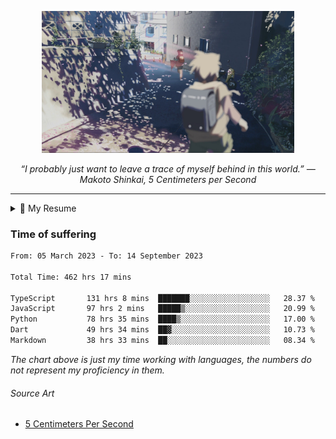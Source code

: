 <p align="center"><img src="asset/header.jpg" width="80%"/></p>
<p align="center"><i>“I probably just want to leave a trace of myself behind in this world.” ― Makoto Shinkai, 5 Centimeters per Second</i></p>

---

<details>
  <summary>📃 My Resume</summary>

### Education

- 📖 **Computer Science**\
📆 10/2021 - present\
📍 **Thang Long University** - Hoang Mai, Hanoi, Vietnam

### Experience

<img align="right" src="https://img.shields.io/badge/Next.js-black?style=flat&logo=next.js&logoColor=white"/>
<img align="right" src="https://img.shields.io/badge/Ant_Design-ant?style=flat&logo=antdesign&logoColor=white&color=%230170FE"/>
<img align="right" src="https://img.shields.io/badge/node.js-6DA55F?style=flat&logo=node.js&logoColor=white"/>


- 👨‍💻 **Frontend Web Intern**\
📆 07/2023 - present\
📍 **MQ ICT Solutions** - Hoang Mai, Hanoi, Vietnam
  
<!--
## Skills

<img align="right" src="https://img.shields.io/badge/Python-3776AB?logo=python&logoColor=white" />


**Programming**

<img align="right" src="https://img.shields.io/badge/Windows-0078D6?logo=windows&logoColor=white" />
-->

</details>

### Time of suffering

<!--START_SECTION:waka-->

```txt
From: 05 March 2023 - To: 14 September 2023

Total Time: 462 hrs 17 mins

TypeScript       131 hrs 8 mins  ███████░░░░░░░░░░░░░░░░░░   28.37 %
JavaScript       97 hrs 2 mins   █████▒░░░░░░░░░░░░░░░░░░░   20.99 %
Python           78 hrs 35 mins  ████▒░░░░░░░░░░░░░░░░░░░░   17.00 %
Dart             49 hrs 34 mins  ██▓░░░░░░░░░░░░░░░░░░░░░░   10.73 %
Markdown         38 hrs 33 mins  ██░░░░░░░░░░░░░░░░░░░░░░░   08.34 %
```

<!--END_SECTION:waka-->

_The chart above is just my time working with languages, the numbers do not represent my proficiency in them._

###### Source Art

-  [5 Centimeters Per Second](https://wallhaven.cc/w/nrowq1)

